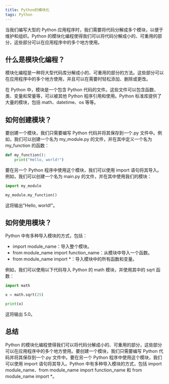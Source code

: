 ```yaml
---
title: Python的模块化
tags: Python
---
```


当我们编写大型的 Python 应用程序时，我们需要将代码分解成多个模块，以便于维护和组织。Python 的模块化编程使得我们可以将代码分解成小的、可重用的部分，这些部分可以在应用程序中的多个地方使用。<!--more-->

## 什么是模块化编程？

模块化编程是一种将大型代码库分解成小的、可重用的部分的方法。这些部分可以在应用程序中的多个地方使用，并且可以在需要时轻松添加、删除或更改。

在 Python 中，模块是一个包含 Python 代码的文件。这些文件可以包含函数、类、变量和常量等，可以被其他 Python 程序引用和使用。Python 标准库提供了大量的模块，包括 math、datetime、os 等等。

## 如何创建模块？

要创建一个模块，我们只需要编写 Python 代码并将其保存到一个.py 文件中。例如，我们可以创建一个名为 my_module.py 的文件，并在其中定义一个名为 my_function 的函数：

```python
def my_function():
    print("Hello, world!")
```

要在另一个 Python 程序中使用这个模块，我们可以使用 import 语句将其导入。例如，我们可以创建一个名为 main.py 的文件，并在其中使用我们的模块：

```python
import my_module

my_module.my_function()
```

这将输出"Hello, world!"。

## 如何使用模块？

Python 中有多种导入模块的方式，包括：

- import module_name：导入整个模块。
- from module_name import function_name：从模块中导入一个函数。
- from module_name import \*：导入模块中的所有函数和变量。

例如，我们可以使用以下代码导入 Python 的 math 模块，并使用其中的 sqrt 函数：

```python
import math

x = math.sqrt(25)

print(x)
```

这将输出 5.0。

## 总结

Python 的模块化编程使得我们可以将代码分解成小的、可重用的部分，这些部分可以在应用程序中的多个地方使用。要创建一个模块，我们只需要编写 Python 代码并将其保存到一个.py 文件中。要在另一个 Python 程序中使用这个模块，我们可以使用 import 语句将其导入。Python 中有多种导入模块的方式，包括 import module_name、from module_name import function_name 和 from module_name import \*。
